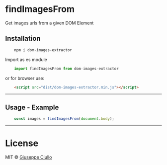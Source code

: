 # findImagesFrom
Get images urls from a given DOM Element

## Installation

```sh
    npm i dom-images-extractor
```

Import as es module
```js   
    import findImagesFrom from dom-images-extractor
```

or for browser use:
```html   
    <script src="dist/dom-images-extractor.min.js"></script>
```

___

## Usage - Example

```js   
    const images = findImagesFrom(document.body);
```

___

# License

MIT © [Giuseppe Ciullo](mailto:code@giuseppeciullo.it)